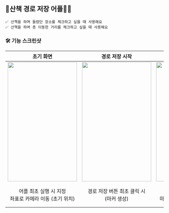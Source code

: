 ## 🏃‍산책 경로 저장 어플🏃‍♂️   

```
✅ 산책을 하며 들렸던 장소를 체크하고 싶을 때 사용해요   
✅ 산책을 하며 총 이동한 거리를 체크하고 싶을 때 사용해요   
```

### 🛠 기능 스크린샷   
|초기 화면|경로 저장 시작|경로 기록 중|마커 모음   
---|---|---|---
<img src="https://user-images.githubusercontent.com/74913340/230779021-f7805a23-56b8-443c-86ba-b069ccec414d.png" width="220" height="380">|<img src="https://user-images.githubusercontent.com/74913340/230778714-b9737914-16fb-4c1d-99d7-38bc784dc8e3.png" width="220" height="380">|<img src="https://user-images.githubusercontent.com/74913340/230779343-b40b59f3-edc8-4cea-b8dd-371c01331581.png" width="220" height="380">|<img src="https://user-images.githubusercontent.com/74913340/230779411-15d5f895-e47c-4cff-9715-b125906d4ecd.png" width="220" height="380">  
|<div align="center">어플 최초 실행 시 지정<br> 좌표로 카메라 이동 (초기 위치)</div>|<div align="center">경로 저장 버튼 최초 클릭 시<br>(마커 생성)</div>|<div align="center">마커 계속 추가 &<br> 마커 간 거리 계산 및 업데이트</div>|<div align="center">기록된 마커들 확인 &<br>이동 거리 2km 이상일 때 축하 멘트 출력</div> |
